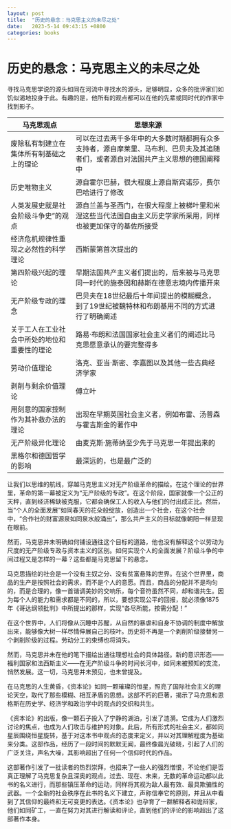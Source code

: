 ```yaml
---
layout: post
title:  "历史的悬念：马克思主义的未尽之处"
date:   2023-5-14 09:43:15 +0800
categories: books
---
```



# 历史的悬念：马克思主义的未尽之处

寻找马克思学说的源头如同在河流中寻找水的源头，足够明显，众多的批评家们如饥似渴地投身于此。有趣的是，他所有的观点都可以在他的先辈或同时代的作家中找到影子。

| 马克思观点                  | 思想来源                                                             |
|------------------------|------------------------------------------------------------------|
| 废除私有制建立在集体所有制基础之上的理论   | 可以在过去两千多年中的大多数时期都拥有众多支持者，源自摩莱里、马布利、巴贝夫及其追随者们，或者源自对法国共产主义思想的德国阐释中 |
| 历史唯物主义                 | 源自霍尔巴赫，很大程度上源自斯宾诺莎，费尔巴哈进行了修改                                     |
| 人类发展史就是社会阶级斗争史”的观点     | 源自兰盖与圣西门，在很大程度上被梯叶里和米涅这些当代法国自由主义历史学家所采用，同样也被更加保守的基佐所接受           |
| 经济危机规律性重现之必然性的科学理论     | 西斯蒙第首次提出的                                                        |
| 第四阶级兴起的理论              | 早期法国共产主义者们提出的，后来被与马克思同一时代的施泰因和赫斯在德意志境内传播开来                       |
| 无产阶级专政的理念              | 巴贝夫在18世纪最后十年间提出的模糊概念，到了19世纪被魏特林和布朗基用不同的方式进行了明确阐述                 |
| 关于工人在工业社会中所处的地位和重要性的理论 | 路易·布朗和法国国家社会主义者们的阐述比马克思愿意承认的要完整得多                                |
| 劳动价值理论                 | 洛克、亚当·斯密、李嘉图以及其他一些古典经济学家                                         |
| 剥削与剩余价值理论              | 傅立叶                                                              |
| 用刻意的国家控制作为其补救办法的理论     | 出现在早期英国社会主义者，例如布雷、汤普森与霍吉斯金的著作中                                   |
| 无产阶级异化理论               | 由麦克斯·施蒂纳至少先于马克思一年提出来的                                            |
| 黑格尔和德国哲学的影响            | 最深远的，也是最广泛的                                                      |

让我们以思维的航线，穿越马克思主义对无产阶级革命的描绘。在这个理论的世界里，革命的第一幕被定义为“无产阶级的专政”。在这个阶段，国家就像一个公正的天秤，直到经济稀缺被克服，它都会确保工人的收入与他们的付出成正比。然后，当“个人的全面发展”如同春天的花朵般绽放，创造出一个社会，在这个社会中，“合作社的财富源泉如同泉水般涌出”，那么共产主义的目标就像朝阳一样显现在眼前。

然而，马克思并未明确如何铺设通往这个目标的道路，他也没有解释这个以劳动为尺度的无产阶级专政与资本主义的区别。如何实现个人的全面发展？阶级斗争的中间过程又是怎样的一幕？这些都是马克思留下的悬念。

马克思描绘的社会是一个没有主奴之分、没有贫富悬殊的世界。在这个世界里，商品的生产是按照社会的需求，而不是个人的意愿。而且，商品的分配并不是均匀的，而是合理的，像一首谐调美妙的交响乐，每个音符虽然不同，却和谐共生。因为每个人的能力和需求都是不同的，所以，要想实现公平的回报，就必须像1875年《哥达纲领批判》中所提出的那样，实现“各尽所能，按需分配！”

在这个世界中，人们将像从沉睡中苏醒，从自然的暴虐和自身不协调的制度中解放出来，能够像大树一样尽情伸展自己的枝叶。历史将不再是一个剥削阶级接替另一个剥削阶级的过程。劳动分工的束缚也将消失。

然而，马克思并未在他的笔下描绘出通往理想社会的具体路径。新的意识形态——福利国家和法西斯主义——在无产阶级斗争的时间长河中，如同未被预知的支流，悄然发展。这一切，马克思并未预见，也未曾提及。

在马克思的人生黄昏，《资本论》如同一颗璀璨的恒星，照亮了国际社会主义的理论天空，取代了那些模糊、相互矛盾的思想。这部不朽的巨著，揭示了马克思和恩格斯在历史学、经济学和政治学中的观点的交织和共生。

《资本论》的出版，像一颗石子投入了宁静的湖泊，引发了涟漪。它成为人们激烈讨论的焦点，也成为人们攻击与维护的对象。此后，所有形式的社会主义，都如同星辰围绕恒星旋转，基于对这本书中观点的态度来定义，并以对其理解程度为基础来分类。这部作品，经历了一段时间的默默无闻，最终像晨光破晓，引起了人们的广泛关注，声名大噪，其影响超出了任何一个信仰时代的作品。

这部著作引发了一批读者的热烈崇拜，也招来了一些人的强烈憎恨，不论他们是否真正理解了马克思复杂且深奥的观点。过去、现在、未来，无数的革命运动都以此书的名义进行，而那些镇压革命的运动，同样将其视为敌人最有效、最具欺骗性的武器。一个全新的社会秩序在此书的名义下建立，声称信奉它的原则，并且从中看到了其信仰的最终和无可变更的表达。《资本论》也孕育了一群解释者和诡辩家，他们如同矿工，一直在努力对其进行解读和评论，直到他们的评论的影响超出了这部著作本身。